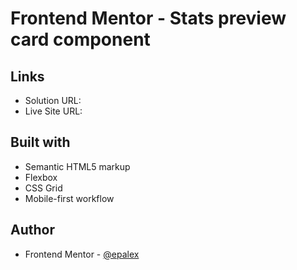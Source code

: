 # Frontend Mentor - Stats preview card component

## Links

- Solution URL: 
- Live Site URL: 

## Built with

- Semantic HTML5 markup
- Flexbox
- CSS Grid
- Mobile-first workflow

## Author

- Frontend Mentor - [@epalex](https://www.frontendmentor.io/profile/epalex)